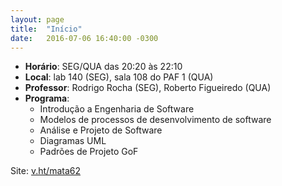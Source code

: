 ```yaml
---
layout: page
title:  "Início"
date:   2016-07-06 16:40:00 -0300
---
```


- **Horário**: SEG/QUA das 20:20 às 22:10
- **Local**: lab 140 (SEG), sala 108 do PAF 1 (QUA)
- **Professor**: Rodrigo Rocha (SEG), Roberto Figueiredo (QUA)
- **Programa**:
    - Introdução a Engenharia de Software
    - Modelos de processos de desenvolvimento de software
    - Análise e Projeto de Software
    - Diagramas UML
    - Padrões de Projeto GoF

Site: [v.ht/mata62](http://v.ht/mata62)